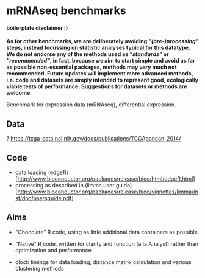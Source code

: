 # mRNAseq benchmarks
#### boilerplate disclaimer :)
__As for other benchmarks, we are deliberately avoiding *"(pre-)processing"* steps, instead focussing on statistic analyses typical for this datatype. We do not endorse any of the methods used as *"standards"* or *"recommended"*, in fact, because we aim to start simple and avoid as far as possible non-essential packages, methods may very much not recommended. Future updates will implement more advanced methods, i.e. code and datasets are simply intended to represent good, ecologically viable tests of performance. Suggestions for datasets or methods are welcome.__

Benchmark for expression data (mRNAseq), differential expression.

Data
-----------
? https://tcga-data.nci.nih.gov/docs/publications/TCGApancan_2014/

Code
-----------
- data loading (edgeR)[http://www.bioconductor.org/packages/release/bioc/html/edgeR.html]
- processing as described in (limma user guide)[http://www.bioconductor.org/packages/release/bioc/vignettes/limma/inst/doc/usersguide.pdf]

Aims
-----------
- "Chocolate" R code, using as little additional data containers as possible

- "Native" R code, written for clarity and function (a la Analyst) rather than optimization and performance

- clock timings for data loading, distance matrix calculation and various clustering methods
